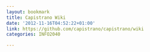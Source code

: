 ```yaml
---
layout: bookmark
title: Capistrano Wiki
date: '2012-11-16T04:52:22+01:00'
link: https://github.com/capistrano/capistrano/wiki
categories: INFO2040

---
```

